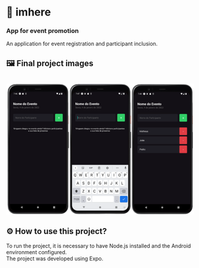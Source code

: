 # 🚀 imhere

### App for event promotion

An application for event registration and participant inclusion.

## 🖼️ Final project images

<br>

<img src='./assets/readme/imhere.png'>

## ⚙️ How to use this project?

To run the project, it is necessary to have Node.js installed and the Android environment configured.
<br/>
The project was developed using Expo.
<br/>
<br/>
